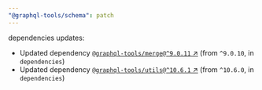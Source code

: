 ```yaml
---
"@graphql-tools/schema": patch
---
```

dependencies updates:
  - Updated dependency [`@graphql-tools/merge@^9.0.11` ↗︎](https://www.npmjs.com/package/@graphql-tools/merge/v/9.0.11) (from `^9.0.10`, in `dependencies`)
  - Updated dependency [`@graphql-tools/utils@^10.6.1` ↗︎](https://www.npmjs.com/package/@graphql-tools/utils/v/10.6.1) (from `^10.6.0`, in `dependencies`)
